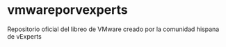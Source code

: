 # vmwareporvexperts
Repositorio oficial del libreo de VMware creado por la comunidad hispana de vExperts
